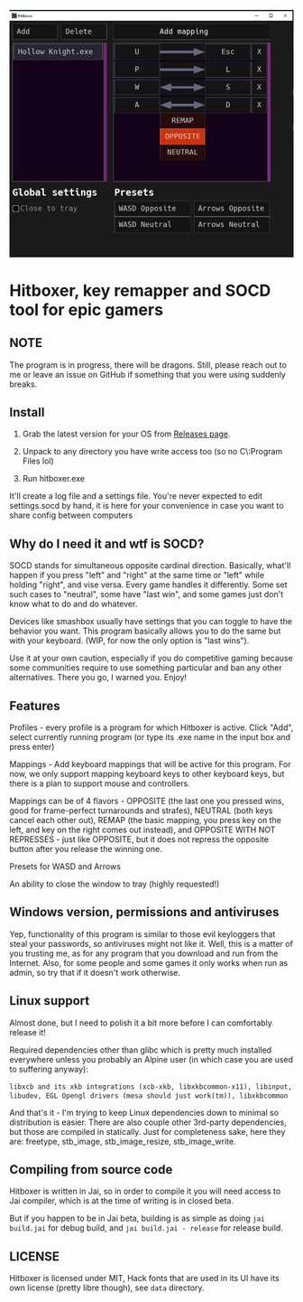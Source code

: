 ![screenshot](screenshot.jpg)

# Hitboxer, key remapper and SOCD tool for epic gamers

## NOTE
The program is in progress, there will be dragons. Still, please reach out to me or leave an issue on GitHub if something that you were using suddenly breaks.


## Install

1) Grab the latest version for your OS from [Releases page](https://github.com/valignatev/hitboxer/releases).

2) Unpack to any directory you have write access too (so no C\\:Program Files lol)

3) Run hitboxer.exe

It'll create a log file and a settings file. You're never expected to edit settings.socd by hand, it is here for your convenience in case you want to share config between computers


## Why do I need it and wtf is SOCD?

SOCD stands for simultaneous opposite cardinal direction. Basically, what'll
happen if you press "left" and "right" at the same time or "left" while holding "right", and vise versa.
Every game handles it differently. Some set such cases to "neutral", some have "last win", and
some games just don't know what to do and do whatever.

Devices like smashbox usually have settings that you can toggle to have the behavior you
want. This program basically allows you to do the same but with your keyboard.
(WIP, for now the only option is "last wins").

Use it at your own caution, especially if you do competitive gaming because
some communities require to use something particular and ban any other alternatives.
There you go, I warned you. Enjoy!


## Features

Profiles - every profile is a program for which Hitboxer is active. Click "Add", select currently running program (or type its .exe name in the input box and press enter)

Mappings - Add keyboard mappings that will be active for this program. For now, we only support mapping keyboard keys to other keyboard keys, but there is a plan to support mouse and controllers.

Mappings can be of 4 flavors - OPPOSITE (the last one you pressed wins, good for frame-perfect turnarounds and strafes), NEUTRAL (both keys cancel each other out), REMAP (the basic mapping, you press key on the left, and key on the right comes out instead), and OPPOSITE WITH NOT REPRESSES - just like OPPOSITE, but it does not repress the opposite button after you release the winning one.

Presets for WASD and Arrows

An ability to close the window to tray (highly requested!)


## Windows version, permissions and antiviruses

Yep, functionality of this program is similar to those evil keyloggers that steal your passwords, so antiviruses might not like it. Well, this is a matter of you trusting me, as for any program that you download and run from the Internet. Also, for some people and some games it only works when run as admin, so try that if it doesn't work otherwise.


## Linux support

Almost done, but I need to polish it a bit more before I can comfortably release it!

Required dependencies other than glibc which is pretty much installed everywhere unless you probably an Alpine user (in which case you are used to suffering anyway):
```
libxcb and its xkb integrations (xcb-xkb, libxkbcommon-x11), libinput, libudev, EGL Opengl drivers (mesa should just work(tm)), libxkbcommon
```

And that's it - I'm trying to keep Linux dependencies down to minimal so distribution is easier. There are also couple other 3rd-party dependencies, but those are compiled in statically. Just for completeness sake, here they are: freetype, stb_image, stb_image_resize, stb_image_write.

## Compiling from source code

Hitboxer is written in Jai, so in order to compile it you will need access to Jai compiler, which is at the time of writing is in closed beta.

But if you happen to be in Jai beta, building is as simple as doing `jai build.jai` for debug build, and `jai build.jai - release` for release build.

## LICENSE

Hitboxer is licensed under MIT, Hack fonts that are used in its UI have its own license (pretty libre though), see `data` directory.

